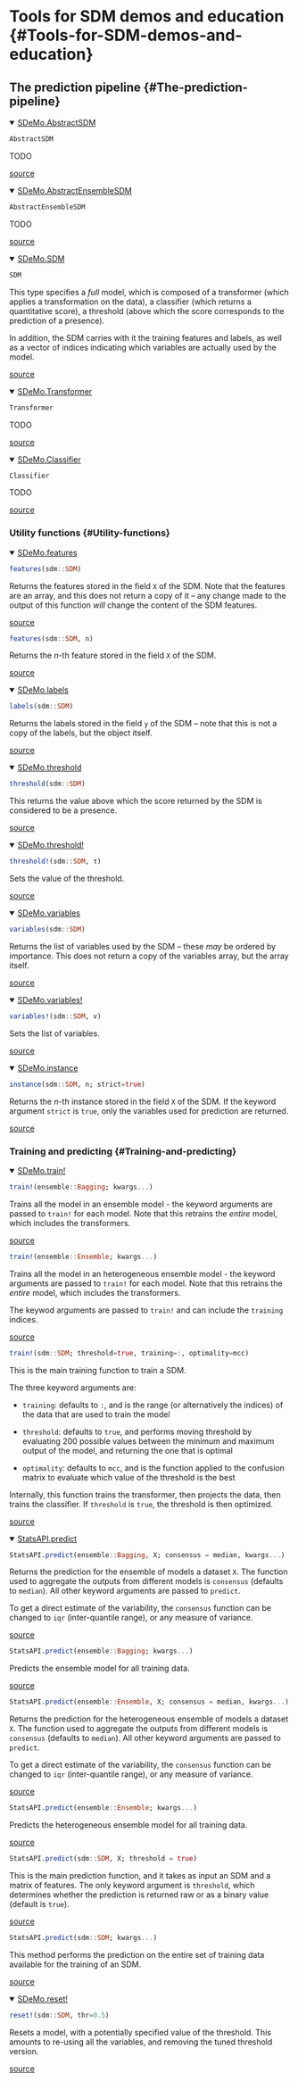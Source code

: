 
# Tools for SDM demos and education {#Tools-for-SDM-demos-and-education}

## The prediction pipeline {#The-prediction-pipeline}
<details class='jldocstring custom-block' open>
<summary><a id='SDeMo.AbstractSDM' href='#SDeMo.AbstractSDM'><span class="jlbinding">SDeMo.AbstractSDM</span></a> <Badge type="info" class="jlObjectType jlType" text="Type" /></summary>



```julia
AbstractSDM
```


TODO


[source](https://github.com/PoisotLab/SpeciesDistributionToolkit.jl/blob/41e5565320b25bf604f7d190dc50c83e70c32033/SDeMo/src/models.jl#L1-L5)

</details>

<details class='jldocstring custom-block' open>
<summary><a id='SDeMo.AbstractEnsembleSDM' href='#SDeMo.AbstractEnsembleSDM'><span class="jlbinding">SDeMo.AbstractEnsembleSDM</span></a> <Badge type="info" class="jlObjectType jlType" text="Type" /></summary>



```julia
AbstractEnsembleSDM
```


TODO


[source](https://github.com/PoisotLab/SpeciesDistributionToolkit.jl/blob/41e5565320b25bf604f7d190dc50c83e70c32033/SDeMo/src/models.jl#L8-L12)

</details>

<details class='jldocstring custom-block' open>
<summary><a id='SDeMo.SDM' href='#SDeMo.SDM'><span class="jlbinding">SDeMo.SDM</span></a> <Badge type="info" class="jlObjectType jlType" text="Type" /></summary>



```julia
SDM
```


This type specifies a _full_ model, which is composed of a transformer (which applies a transformation on the data), a classifier (which returns a quantitative score), a threshold (above which the score corresponds to the prediction of a presence).

In addition, the SDM carries with it the training features and labels, as well as a vector of indices indicating which variables are actually used by the model.


[source](https://github.com/PoisotLab/SpeciesDistributionToolkit.jl/blob/41e5565320b25bf604f7d190dc50c83e70c32033/SDeMo/src/models.jl#L30-L41)

</details>

<details class='jldocstring custom-block' open>
<summary><a id='SDeMo.Transformer' href='#SDeMo.Transformer'><span class="jlbinding">SDeMo.Transformer</span></a> <Badge type="info" class="jlObjectType jlType" text="Type" /></summary>



```julia
Transformer
```


TODO


[source](https://github.com/PoisotLab/SpeciesDistributionToolkit.jl/blob/41e5565320b25bf604f7d190dc50c83e70c32033/SDeMo/src/models.jl#L16-L20)

</details>

<details class='jldocstring custom-block' open>
<summary><a id='SDeMo.Classifier' href='#SDeMo.Classifier'><span class="jlbinding">SDeMo.Classifier</span></a> <Badge type="info" class="jlObjectType jlType" text="Type" /></summary>



```julia
Classifier
```


TODO


[source](https://github.com/PoisotLab/SpeciesDistributionToolkit.jl/blob/41e5565320b25bf604f7d190dc50c83e70c32033/SDeMo/src/models.jl#L23-L27)

</details>


### Utility functions {#Utility-functions}
<details class='jldocstring custom-block' open>
<summary><a id='SDeMo.features' href='#SDeMo.features'><span class="jlbinding">SDeMo.features</span></a> <Badge type="info" class="jlObjectType jlFunction" text="Function" /></summary>



```julia
features(sdm::SDM)
```


Returns the features stored in the field `X` of the SDM. Note that the features are an array, and this does not return a copy of it – any change made to the output of this function _will_ change the content of the SDM features.


[source](https://github.com/PoisotLab/SpeciesDistributionToolkit.jl/blob/41e5565320b25bf604f7d190dc50c83e70c32033/SDeMo/src/models.jl#L82-L88)



```julia
features(sdm::SDM, n)
```


Returns the _n_-th feature stored in the field `X` of the SDM.


[source](https://github.com/PoisotLab/SpeciesDistributionToolkit.jl/blob/41e5565320b25bf604f7d190dc50c83e70c32033/SDeMo/src/models.jl#L91-L95)

</details>

<details class='jldocstring custom-block' open>
<summary><a id='SDeMo.labels' href='#SDeMo.labels'><span class="jlbinding">SDeMo.labels</span></a> <Badge type="info" class="jlObjectType jlFunction" text="Function" /></summary>



```julia
labels(sdm::SDM)
```


Returns the labels stored in the field `y` of the SDM – note that this is not a copy of the labels, but the object itself.


[source](https://github.com/PoisotLab/SpeciesDistributionToolkit.jl/blob/41e5565320b25bf604f7d190dc50c83e70c32033/SDeMo/src/models.jl#L111-L116)

</details>

<details class='jldocstring custom-block' open>
<summary><a id='SDeMo.threshold' href='#SDeMo.threshold'><span class="jlbinding">SDeMo.threshold</span></a> <Badge type="info" class="jlObjectType jlFunction" text="Function" /></summary>



```julia
threshold(sdm::SDM)
```


This returns the value above which the score returned by the SDM is considered to be a presence.


[source](https://github.com/PoisotLab/SpeciesDistributionToolkit.jl/blob/41e5565320b25bf604f7d190dc50c83e70c32033/SDeMo/src/models.jl#L67-L72)

</details>

<details class='jldocstring custom-block' open>
<summary><a id='SDeMo.threshold!' href='#SDeMo.threshold!'><span class="jlbinding">SDeMo.threshold!</span></a> <Badge type="info" class="jlObjectType jlFunction" text="Function" /></summary>



```julia
threshold!(sdm::SDM, τ)
```


Sets the value of the threshold.


[source](https://github.com/PoisotLab/SpeciesDistributionToolkit.jl/blob/41e5565320b25bf604f7d190dc50c83e70c32033/SDeMo/src/models.jl#L75-L79)

</details>

<details class='jldocstring custom-block' open>
<summary><a id='SDeMo.variables' href='#SDeMo.variables'><span class="jlbinding">SDeMo.variables</span></a> <Badge type="info" class="jlObjectType jlFunction" text="Function" /></summary>



```julia
variables(sdm::SDM)
```


Returns the list of variables used by the SDM – these _may_ be ordered by importance. This does not return a copy of the variables array, but the array itself.


[source](https://github.com/PoisotLab/SpeciesDistributionToolkit.jl/blob/41e5565320b25bf604f7d190dc50c83e70c32033/SDeMo/src/models.jl#L119-L125)

</details>

<details class='jldocstring custom-block' open>
<summary><a id='SDeMo.variables!' href='#SDeMo.variables!'><span class="jlbinding">SDeMo.variables!</span></a> <Badge type="info" class="jlObjectType jlFunction" text="Function" /></summary>



```julia
variables!(sdm::SDM, v)
```


Sets the list of variables.


[source](https://github.com/PoisotLab/SpeciesDistributionToolkit.jl/blob/41e5565320b25bf604f7d190dc50c83e70c32033/SDeMo/src/models.jl#L128-L132)

</details>

<details class='jldocstring custom-block' open>
<summary><a id='SDeMo.instance' href='#SDeMo.instance'><span class="jlbinding">SDeMo.instance</span></a> <Badge type="info" class="jlObjectType jlFunction" text="Function" /></summary>



```julia
instance(sdm::SDM, n; strict=true)
```


Returns the _n_-th instance stored in the field `X` of the SDM. If the keyword argument `strict` is `true`, only the variables used for prediction are returned.


[source](https://github.com/PoisotLab/SpeciesDistributionToolkit.jl/blob/41e5565320b25bf604f7d190dc50c83e70c32033/SDeMo/src/models.jl#L98-L102)

</details>


### Training and predicting {#Training-and-predicting}
<details class='jldocstring custom-block' open>
<summary><a id='SDeMo.train!' href='#SDeMo.train!'><span class="jlbinding">SDeMo.train!</span></a> <Badge type="info" class="jlObjectType jlFunction" text="Function" /></summary>



```julia
train!(ensemble::Bagging; kwargs...)
```


Trains all the model in an ensemble model - the keyword arguments are passed to `train!` for each model. Note that this retrains the _entire_ model, which includes the transformers.


[source](https://github.com/PoisotLab/SpeciesDistributionToolkit.jl/blob/41e5565320b25bf604f7d190dc50c83e70c32033/SDeMo/src/ensembles/pipeline.jl#L12-L18)



```julia
train!(ensemble::Ensemble; kwargs...)
```


Trains all the model in an heterogeneous ensemble model - the keyword arguments are passed to `train!` for each model. Note that this retrains the _entire_ model, which includes the transformers.

The keywod arguments are passed to `train!` and can include the `training` indices.


[source](https://github.com/PoisotLab/SpeciesDistributionToolkit.jl/blob/41e5565320b25bf604f7d190dc50c83e70c32033/SDeMo/src/ensembles/pipeline.jl#L60-L69)



```julia
train!(sdm::SDM; threshold=true, training=:, optimality=mcc)
```


This is the main training function to train a SDM.

The three keyword arguments are:
- `training`: defaults to `:`, and is the range (or alternatively the indices) of the data that are used to train the model
  
- `threshold`: defaults to `true`, and performs moving threshold by evaluating 200 possible values between the minimum and maximum output of the model, and returning the one that is optimal
  
- `optimality`: defaults to `mcc`, and is the function applied to the confusion matrix to evaluate which value of the threshold is the best
  

Internally, this function trains the transformer, then projects the data, then trains the classifier. If `threshold` is `true`, the threshold is then optimized.


[source](https://github.com/PoisotLab/SpeciesDistributionToolkit.jl/blob/41e5565320b25bf604f7d190dc50c83e70c32033/SDeMo/src/pipeline.jl#L1-L19)

</details>

<details class='jldocstring custom-block' open>
<summary><a id='StatsAPI.predict' href='#StatsAPI.predict'><span class="jlbinding">StatsAPI.predict</span></a> <Badge type="info" class="jlObjectType jlFunction" text="Function" /></summary>



```julia
StatsAPI.predict(ensemble::Bagging, X; consensus = median, kwargs...)
```


Returns the prediction for the ensemble of models a dataset `X`. The function used to aggregate the outputs from different models is `consensus` (defaults to `median`). All other keyword arguments are passed to `predict`.

To get a direct estimate of the variability, the `consensus` function can be changed to `iqr` (inter-quantile range), or any measure of variance.


[source](https://github.com/PoisotLab/SpeciesDistributionToolkit.jl/blob/41e5565320b25bf604f7d190dc50c83e70c32033/SDeMo/src/ensembles/pipeline.jl#L30-L39)



```julia
StatsAPI.predict(ensemble::Bagging; kwargs...)
```


Predicts the ensemble model for all training data.


[source](https://github.com/PoisotLab/SpeciesDistributionToolkit.jl/blob/41e5565320b25bf604f7d190dc50c83e70c32033/SDeMo/src/ensembles/pipeline.jl#L51-L55)



```julia
StatsAPI.predict(ensemble::Ensemble, X; consensus = median, kwargs...)
```


Returns the prediction for the heterogeneous ensemble of models a dataset `X`. The function used to aggregate the outputs from different models is `consensus` (defaults to `median`). All other keyword arguments are passed to `predict`.

To get a direct estimate of the variability, the `consensus` function can be changed to `iqr` (inter-quantile range), or any measure of variance.


[source](https://github.com/PoisotLab/SpeciesDistributionToolkit.jl/blob/41e5565320b25bf604f7d190dc50c83e70c32033/SDeMo/src/ensembles/pipeline.jl#L77-L86)



```julia
StatsAPI.predict(ensemble::Ensemble; kwargs...)
```


Predicts the heterogeneous ensemble model for all training data.


[source](https://github.com/PoisotLab/SpeciesDistributionToolkit.jl/blob/41e5565320b25bf604f7d190dc50c83e70c32033/SDeMo/src/ensembles/pipeline.jl#L98-L102)



```julia
StatsAPI.predict(sdm::SDM, X; threshold = true)
```


This is the main prediction function, and it takes as input an SDM and a matrix of features. The only keyword argument is `threshold`, which determines whether the prediction is returned raw or as a binary value (default is `true`).


[source](https://github.com/PoisotLab/SpeciesDistributionToolkit.jl/blob/41e5565320b25bf604f7d190dc50c83e70c32033/SDeMo/src/pipeline.jl#L34-L40)



```julia
StatsAPI.predict(sdm::SDM; kwargs...)
```


This method performs the prediction on the entire set of training data available for the training of an SDM.


[source](https://github.com/PoisotLab/SpeciesDistributionToolkit.jl/blob/41e5565320b25bf604f7d190dc50c83e70c32033/SDeMo/src/pipeline.jl#L67-L72)

</details>

<details class='jldocstring custom-block' open>
<summary><a id='SDeMo.reset!' href='#SDeMo.reset!'><span class="jlbinding">SDeMo.reset!</span></a> <Badge type="info" class="jlObjectType jlFunction" text="Function" /></summary>



```julia
reset!(sdm::SDM, thr=0.5)
```


Resets a model, with a potentially specified value of the threshold. This amounts to re-using all the variables, and removing the tuned threshold version.


[source](https://github.com/PoisotLab/SpeciesDistributionToolkit.jl/blob/41e5565320b25bf604f7d190dc50c83e70c32033/SDeMo/src/pipeline.jl#L77-L82)

</details>

